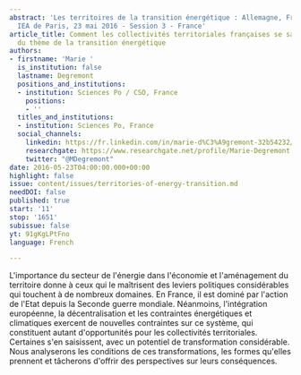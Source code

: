```yaml
---
abstract: 'Les territoires de la transition énergétique : Allemagne, France, Royaume-Uni.
  IEA de Paris, 23 mai 2016 - Session 3 - France'
article_title: Comment les collectivités territoriales françaises se saisissent-elles
  du thème de la transition énergétique
authors:
- firstname: 'Marie '
  is_institution: false
  lastname: Degremont
  positions_and_institutions:
  - institution: Sciences Po / CSO, France
    positions:
    - ''
  titles_and_institutions:
  - institution: Sciences Po, France
  social_channels:
    linkedin: https://fr.linkedin.com/in/marie-d%C3%A9gremont-32b54232/fr
    researchgate: https://www.researchgate.net/profile/Marie-Degremont
    twitter: "@MDegremont"
date: 2016-05-23T04:00:00.000+00:00
highlight: false
issue: content/issues/territories-of-energy-transition.md
needDOI: false
published: true
start: '11'
stop: '1651'
subissue: false
yt: 91gKgLPtFno
language: French

---
```

L'importance du secteur de l'énergie dans l'économie et l'aménagement du territoire donne à ceux qui le maîtrisent des leviers politiques considérables qui touchent à de nombreux domaines. En France, il est dominé par l'action de l'Etat depuis la Seconde guerre mondiale. Néanmoins, l'intégration européenne, la décentralisation et les contraintes énergétiques et climatiques exercent de nouvelles contraintes sur ce système, qui constituent autant d'opportunités pour les collectivités territoriales. Certaines s'en saisissent, avec un potentiel de transformation considérable. Nous analyserons les conditions de ces transformations, les formes qu'elles prennent et tâcherons d'offrir des perspectives sur leurs conséquences.

<Youtube yt="91gKgLPtFno" caption="Comment les collectivités territoriales françaises se saisissent-elles du thème de la transition énergétique" start="11" stop="1651"></Youtube>